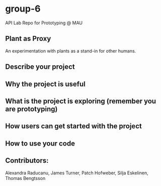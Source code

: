 # group-6
API Lab Repo for Prototyping @ MAU
## Plant as Proxy
An experimentation with plants as a stand-in for other humans.

## Describe your project

## Why the project is useful

## What is the project is exploring (remember you are prototyping)

## How users can get started with the project

## How to use your code


## Contributors:
Alexandra Raducanu, James Turner, Patch Hofweber, Silja Eskelinen, Thomas Bengtsson

